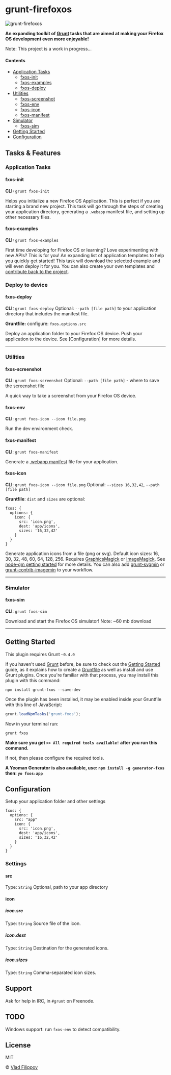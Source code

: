 # grunt-firefoxos

<img src="http://v14d.com/grunt-firefoxos.jpg" alt="grunt-firefoxos" />

**An expanding toolkit of [Grunt](http://gruntjs.com) tasks that are aimed at making your Firefox OS development even more enjoyable!**

Note: This project is a work in progress...

#### Contents
* [Application Tasks](#application-tasks)
  * [fxos-init](#fxos-init)
  * [fxos-examples](#fxos-examples)
  * [fxos-deploy](#fxos-deploy)
* [Utilities](#utilities)
  * [fxos-screenshot](#fxos-screenshot)
  * [fxos-env](#fxos-env)
  * [fxos-icon](#fxos-icon)
  * [fxos-manifest](#fxos-manifest)
* [Simulator](#simulator)
  * [fxos-sim](#fxos-sim)
* [Getting Started](#getting-started)
* [Configuration](#configuration)

## Tasks & Features

### Application Tasks

#### fxos-init
__CLI:__ `grunt fxos-init`

Helps you initialize a new Firefox OS Application. This is perfect if you are starting a brand new project.
This task will go through the steps of creating your application directory, generating a `.webapp` manifest file, and setting up other necessary files. 

#### fxos-examples

__CLI:__ `grunt fxos-examples` 

First time developing for Firefox OS or learning? Love experimenting with new APIs? This is for you!
An expanding list of application templates to help you quickly get started! 
This task will download the selected example and will even deploy it for you.
You can also create your own templates and [contribute back to the project](#).

### Deploy to device

#### fxos-deploy

__CLI:__ `grunt fxos-deploy`
Optional: `--path [file path]` to your application directory that includes the manifest file.

__Gruntfile:__ configure: `fxos.options.src`

Deploy an application folder to your Firefox OS device.
Push your application to the device. See [Configuration] for more details.

****

### Utilities

#### fxos-screenshot

__CLI__: `grunt fxos-screenshot`
Optional: `--path [file path]` - where to save the screenshot file

A quick way to take a screenshot from your Firefox OS device.


#### fxos-env

__CLI__: `grunt fxos-icon --icon file.png`

Run the dev environment check.


#### fxos-manifest

__CLI__: `grunt fxos-manifest`

Generate a [.webapp manifest](https://developer.mozilla.org/en-US/docs/Web/Apps/Manifest) file for your application.


#### fxos-icon

__CLI__: `grunt fxos-icon --icon file.png`
Optional: `--sizes 16,32,42`, `--path [file path]`

__Gruntfile__: `dist` and `sizes` are optional:
```
fxos: {
  options: {
    icon: {
      src: 'icon.png',
      dest: 'app/icons',
      sizes: '16,32,42'
    }
  }
}
```

Generate application icons from a file (png or svg). Default icon sizes: 16, 30, 32, 48, 60, 64, 128, 256.
Requires [GraphicsMagick](http://www.graphicsmagick.org/) or [ImageMagick](http://www.imagemagick.org/).
See [node-gm getting started](https://github.com/aheckmann/gm#getting-started) for more details.
You can also add [grunt-svgmin](https://github.com/sindresorhus/grunt-svgmin) or [grunt-contrib-imagemin](https://github.com/gruntjs/grunt-contrib-imagemin)
to your workflow.


****

### Simulator

#### fxos-sim

__CLI__: `grunt fxos-sim`

Download and start the Firefox OS simulator! Note: ~60 mb download

****

## Getting Started
This plugin requires Grunt `~0.4.0`

If you haven't used [Grunt](http://gruntjs.com/) before, be sure to check out the [Getting Started](http://gruntjs.com/getting-started) guide, as it explains how to create a [Gruntfile](http://gruntjs.com/sample-gruntfile) as well as install and use Grunt plugins. Once you're familiar with that process, you may install this plugin with this command:

```shell
npm install grunt-fxos --save-dev
```

Once the plugin has been installed, it may be enabled inside your Gruntfile with this line of JavaScript:

```js
grunt.loadNpmTasks('grunt-fxos');
```

Now in your terminal run:
```
grunt fxos
```
**Make sure you get `>> All required tools available!` after you run this command.** 

If not, then please configure the required tools. 

__A Yeoman Generator is also available, use: `npm install -g generator-fxos` then: `yo fxos:app`__

## Configuration

Setup your application folder and other settings

```
fxos: {
  options: {
    src: "app"
    icon: {
      src: 'icon.png',
      dest: 'app/icons',
      sizes: '16,32,42'
    }
  }
}

```

### Settings

#### src
Type: `String`
Optional, path to your app directory

#### icon

##### icon.src
Type: `String`
Source file of the icon.

##### icon.dest
Type: `String`
Destination for the generated icons.

##### icon.sizes
Type: `String`
Comma-separated icon sizes.

## Support

Ask for help in IRC, in `#grunt` on Freenode.

## TODO

Windows support: run `fxos-env` to detect compatibility.

## License

MIT

© [Vlad Filippov](http://vladfilippov.com)
